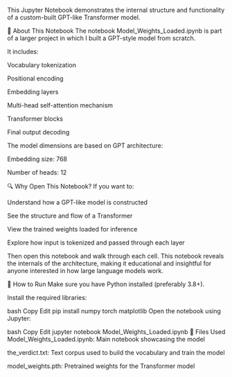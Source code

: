 This Jupyter Notebook demonstrates the internal structure and functionality of a custom-built GPT-like Transformer model.

📌 About This Notebook
The notebook Model_Weights_Loaded.ipynb is part of a larger project in which I built a GPT-style model from scratch.

It includes:

Vocabulary tokenization

Positional encoding

Embedding layers

Multi-head self-attention mechanism

Transformer blocks

Final output decoding

The model dimensions are based on GPT architecture:

Embedding size: 768

Number of heads: 12

🔍 Why Open This Notebook?
If you want to:

Understand how a GPT-like model is constructed

See the structure and flow of a Transformer

View the trained weights loaded for inference

Explore how input is tokenized and passed through each layer

Then open this notebook and walk through each cell. This notebook reveals the internals of the architecture, making it educational and insightful for anyone interested in how large language models work.

🚀 How to Run
Make sure you have Python installed (preferably 3.8+).

Install the required libraries:

bash
Copy
Edit
pip install numpy torch matplotlib
Open the notebook using Jupyter:

bash
Copy
Edit
jupyter notebook Model_Weights_Loaded.ipynb
📁 Files Used
Model_Weights_Loaded.ipynb: Main notebook showcasing the model

the_verdict.txt: Text corpus used to build the vocabulary and train the model

model_weights.pth: Pretrained weights for the Transformer model

